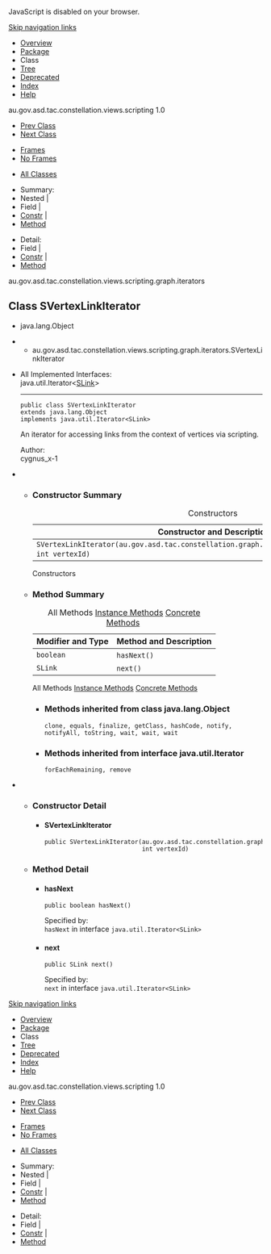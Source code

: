 <div>

JavaScript is disabled on your browser.

</div>

<div class="topNav">

<span id="navbar.top"></span>

<div class="skipNav">

[Skip navigation links](#skip.navbar.top "Skip navigation links")

</div>

<span id="navbar.top.firstrow"></span>

-   [Overview](../../../../../../../../overview-summary.html)
-   [Package](package-summary.html)
-   Class
-   [Tree](package-tree.html)
-   [Deprecated](../../../../../../../../deprecated-list.html)
-   [Index](../../../../../../../../index-all.html)
-   [Help](../../../../../../../../help-doc.html)

<div class="aboutLanguage">

au.gov.asd.tac.constellation.views.scripting 1.0

</div>

</div>

<div class="subNav">

-   [<span
    class="typeNameLink">Prev Class</span>](../../../../../../../../au/gov/asd/tac/constellation/scripting/graph/iterators/SVertexIterator.html "class in au.gov.asd.tac.constellation.views.scripting.graph.iterators")
-   [<span
    class="typeNameLink">Next Class</span>](../../../../../../../../au/gov/asd/tac/constellation/scripting/graph/iterators/SVertexTransactionIterator.html "class in au.gov.asd.tac.constellation.views.scripting.graph.iterators")

<!-- -->

-   [Frames](../../../../../../../../index.html?au/gov/asd/tac/constellation/scripting/graph/iterators/SVertexLinkIterator.html)
-   [No Frames](SVertexLinkIterator.html)

<!-- -->

-   [All Classes](../../../../../../../../allclasses-noframe.html)

<div>

</div>

<div>

-   Summary: 
-   Nested | 
-   Field | 
-   [Constr](#constructor.summary) | 
-   [Method](#method.summary)

<!-- -->

-   Detail: 
-   Field | 
-   [Constr](#constructor.detail) | 
-   [Method](#method.detail)

</div>

<span id="skip.navbar.top"></span>

</div>

<div class="header">

<div class="subTitle">

au.gov.asd.tac.constellation.views.scripting.graph.iterators

</div>

## Class SVertexLinkIterator

</div>

<div class="contentContainer">

-   java.lang.Object

-   -   au.gov.asd.tac.constellation.views.scripting.graph.iterators.SVertexLinkIterator

<div class="description">

-   All Implemented Interfaces:  
    java.util.Iterator\<[SLink](../../../../../../../../au/gov/asd/tac/constellation/scripting/graph/SLink.html "class in au.gov.asd.tac.constellation.views.scripting.graph")\>

    ------------------------------------------------------------------------

      

        public class SVertexLinkIterator
        extends java.lang.Object
        implements java.util.Iterator<SLink>

    <div class="block">

    An iterator for accessing links from the context of vertices via
    scripting.

    </div>

    <span class="simpleTagLabel">Author:</span>  
    cygnus_x-1

</div>

<div class="summary">

-   -   <span id="constructor.summary"></span>

        ### Constructor Summary

        <table class="memberSummary" data-border="0" data-cellpadding="3" data-cellspacing="0" data-summary="Constructor Summary table, listing constructors, and an explanation">
        <caption><span>Constructors</span><span class="tabEnd"> </span></caption>
        <thead>
        <tr class="header">
        <th class="colOne" scope="col">Constructor and Description</th>
        </tr>
        </thead>
        <tbody>
        <tr class="odd altColor">
        <td class="colOne"><code>SVertexLinkIterator(au.gov.asd.tac.constellation.graph.GraphReadMethods readableGraph,                                                 int vertexId)</code> </td>
        </tr>
        </tbody>
        </table>

        Constructors<span class="tabEnd"> </span>

    <!-- -->

    -   <span id="method.summary"></span>

        ### Method Summary

        <table class="memberSummary" data-border="0" data-cellpadding="3" data-cellspacing="0" data-summary="Method Summary table, listing methods, and an explanation">
        <caption><span id="t0" class="activeTableTab"><span>All Methods</span><span class="tabEnd"> </span></span><span id="t2" class="tableTab"><span><a href="javascript:show(2);">Instance Methods</a></span><span class="tabEnd"> </span></span><span id="t4" class="tableTab"><span><a href="javascript:show(8);">Concrete Methods</a></span><span class="tabEnd"> </span></span></caption>
        <thead>
        <tr class="header">
        <th class="colFirst" scope="col">Modifier and Type</th>
        <th class="colLast" scope="col">Method and Description</th>
        </tr>
        </thead>
        <tbody>
        <tr id="i0" class="odd altColor">
        <td class="colFirst"><code>boolean</code></td>
        <td class="colLast"><code>hasNext()</code> </td>
        </tr>
        <tr id="i1" class="even rowColor">
        <td class="colFirst"><code>SLink</code></td>
        <td class="colLast"><code>next()</code> </td>
        </tr>
        </tbody>
        </table>

        <span id="t0" class="activeTableTab">All Methods<span
        class="tabEnd"> </span></span><span id="t2"
        class="tableTab">[Instance Methods](javascript:show(2);)<span
        class="tabEnd"> </span></span><span id="t4"
        class="tableTab">[Concrete Methods](javascript:show(8);)<span
        class="tabEnd"> </span></span>

        -   <span
            id="methods.inherited.from.class.java.lang.Object"></span>

            ### Methods inherited from class java.lang.Object

            `clone, equals, finalize, getClass, hashCode, notify, notifyAll, toString, wait, wait, wait`

        <!-- -->

        -   <span
            id="methods.inherited.from.class.java.util.Iterator"></span>

            ### Methods inherited from interface java.util.Iterator

            `forEachRemaining, remove`

</div>

<div class="details">

-   -   <span id="constructor.detail"></span>

        ### Constructor Detail

        <span
        id="SVertexLinkIterator-au.gov.asd.tac.constellation.graph.GraphReadMethods-int-"></span>

        -   #### SVertexLinkIterator

                public SVertexLinkIterator(au.gov.asd.tac.constellation.graph.GraphReadMethods readableGraph,
                                           int vertexId)

    <!-- -->

    -   <span id="method.detail"></span>

        ### Method Detail

        <span id="hasNext--"></span>

        -   #### hasNext

                public boolean hasNext()

            <span class="overrideSpecifyLabel">Specified by:</span>  
            `hasNext` in interface `java.util.Iterator<SLink>`

        <span id="next--"></span>

        -   #### next

                public SLink next()

            <span class="overrideSpecifyLabel">Specified by:</span>  
            `next` in interface `java.util.Iterator<SLink>`

</div>

</div>

<div class="bottomNav">

<span id="navbar.bottom"></span>

<div class="skipNav">

[Skip navigation links](#skip.navbar.bottom "Skip navigation links")

</div>

<span id="navbar.bottom.firstrow"></span>

-   [Overview](../../../../../../../../overview-summary.html)
-   [Package](package-summary.html)
-   Class
-   [Tree](package-tree.html)
-   [Deprecated](../../../../../../../../deprecated-list.html)
-   [Index](../../../../../../../../index-all.html)
-   [Help](../../../../../../../../help-doc.html)

<div class="aboutLanguage">

au.gov.asd.tac.constellation.views.scripting 1.0

</div>

</div>

<div class="subNav">

-   [<span
    class="typeNameLink">Prev Class</span>](../../../../../../../../au/gov/asd/tac/constellation/scripting/graph/iterators/SVertexIterator.html "class in au.gov.asd.tac.constellation.views.scripting.graph.iterators")
-   [<span
    class="typeNameLink">Next Class</span>](../../../../../../../../au/gov/asd/tac/constellation/scripting/graph/iterators/SVertexTransactionIterator.html "class in au.gov.asd.tac.constellation.views.scripting.graph.iterators")

<!-- -->

-   [Frames](../../../../../../../../index.html?au/gov/asd/tac/constellation/scripting/graph/iterators/SVertexLinkIterator.html)
-   [No Frames](SVertexLinkIterator.html)

<!-- -->

-   [All Classes](../../../../../../../../allclasses-noframe.html)

<div>

</div>

<div>

-   Summary: 
-   Nested | 
-   Field | 
-   [Constr](#constructor.summary) | 
-   [Method](#method.summary)

<!-- -->

-   Detail: 
-   Field | 
-   [Constr](#constructor.detail) | 
-   [Method](#method.detail)

</div>

<span id="skip.navbar.bottom"></span>

</div>
